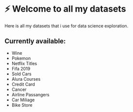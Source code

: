 # ⚡ Welcome to all my datasets 

Here is all my datasets that i use for data science exploration.

## Currently available: 

- Wine
- Pokemon 
- Netflix Titles
- Fifa 2019
- Sold Cars
- Alura Courses
- Credit Card
- Cancer
- Airline Passangers
- Car Miliage
- Bike Store
